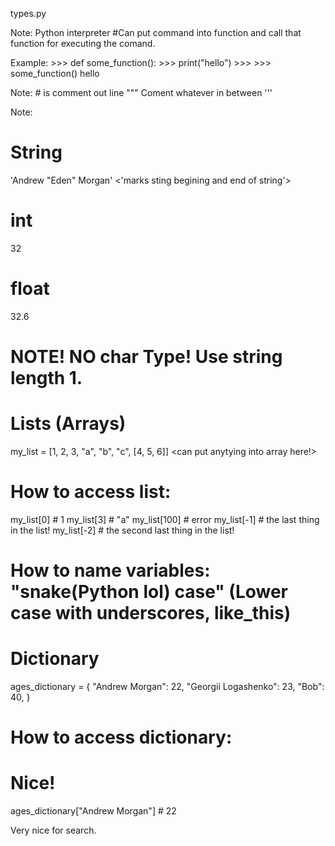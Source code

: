 types.py

Note: Python interpreter
#Can put command into function and call that function for executing the comand.

Example:
    >>> def some_function():
    >>>     print("hello")
    >>> 
    >>> some_function()
    hello

Note: # is comment out line
    """ Coment whatever in between '''

Note: 
# String
'Andrew "Eden" Morgan' <'marks sting begining and end of string'>
# int
32
# float
32.6
# NOTE! NO char Type! Use string length 1.
# Lists (Arrays)
my_list = [1, 2, 3, "a", "b", "c", [4, 5, 6]] <can put anytying into array here!>

# How to access list:

my_list[0] # 1
my_list[3] # "a"
my_list[100] # error
my_list[-1] # the last thing in the list!
my_list[-2] # the second last thing in the list!

# How to name variables: "snake(Python lol) case" (Lower case with underscores, like_this)

# Dictionary
ages_dictionary = {
    "Andrew Morgan": 22,
    "Georgii Logashenko": 23,
    "Bob": 40,
}

# How to access dictionary:
# Nice!
ages_dictionary["Andrew Morgan"] # 22

Very nice for search.
